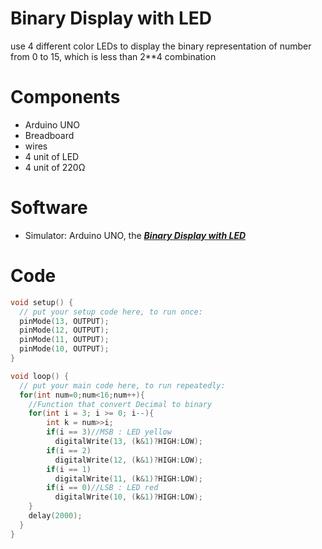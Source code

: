 # Binary Display with LED

use 4 different color LEDs to display the binary representation of number from 0 to 15, which is less than 2**4 combination

# Components
* Arduino UNO
* Breadboard
* wires
* 4 unit of LED
* 4 unit of 220Ω

# Software
* Simulator: Arduino UNO, the [**_Binary Display with LED_**](https://wokwi.com/projects/410633547969555457)

# Code
```C++
void setup() {
  // put your setup code here, to run once:
  pinMode(13, OUTPUT);
  pinMode(12, OUTPUT);
  pinMode(11, OUTPUT);
  pinMode(10, OUTPUT);
}

void loop() {
  // put your main code here, to run repeatedly:
  for(int num=0;num<16;num++){
    //Function that convert Decimal to binary
    for(int i = 3; i >= 0; i--){
        int k = num>>i;
        if(i == 3)//MSB : LED yellow
          digitalWrite(13, (k&1)?HIGH:LOW);
        if(i == 2)
          digitalWrite(12, (k&1)?HIGH:LOW);
        if(i == 1)
          digitalWrite(11, (k&1)?HIGH:LOW);
        if(i == 0)//LSB : LED red
          digitalWrite(10, (k&1)?HIGH:LOW);
    }
    delay(2000);
  }
}
```
